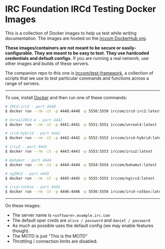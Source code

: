 # IRC Foundation IRCd Testing Docker Images
This is a collection of Docker images to help us test while writing documentation. The images are hosted on the [irccom DockerHub org](https://hub.docker.com/u/irccom).

**These images/containers are not meant to be secure or easily-configurable. They are meant to be easy to test. They use hardcoded credentials and default configs.** If you are running a real network, use other images and builds of these servers.

The companion repo to this one is [irccom/test-framework](https://github.com/irccom/test-framework), a collection of scripts that we use to test particular commands and functions across a range of servers.

-----

To use, install [Docker](https://www.docker.com/get-started) and then run one of these commands:

```sh
# IRCd-irc2 - port 4440
$ docker run --rm -it -p 4440:4440 -p 5550:5550 irccom/ircd-irc2:latest

# UnrealIRCd 4 - port 4441
$ docker run --rm -it -p 4441:4441 -p 5551:5551 irccom/unreal4:latest

# ircd-hybrid - port 4442
$ docker run --rm -it -p 4442:4442 -p 5552:5552 irccom/ircd-hybrid:latest

# ircu2 - port 4443
$ docker run --rm -it -p 4443:4443 -p 5553:5553 irccom/ircu2:latest

# Bahamut - port 4444
$ docker run --rm -it -p 4444:4444 -p 5554:5554 irccom/bahamut:latest

# ngIRCd - port 4445
$ docker run --rm -it -p 4445:4445 -p 5555:5555 irccom/ngircd:latest

# ircd-ratbox - port 4445
$ docker run --rm -it -p 4446:4446 -p 5556:5556 irccom/ircd-ratbox:latest
```

-----

On these images:

- The server name is `<software>.example.irc.com`
- The default oper creds are `alice / password` and `daniel / password`
- As much as possible uses the default config (we may enable features though).
- The MOTD is just "This is the MOTD"
- Throttling / connection limits are disabled.
